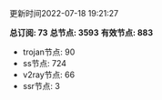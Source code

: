 更新时间2022-07-18 19:21:27

**总订阅: 73**
**总节点: 3593**
**有效节点: 883**
- trojan节点: 90
- ss节点: 724
- v2ray节点: 66
- ssr节点: 3
